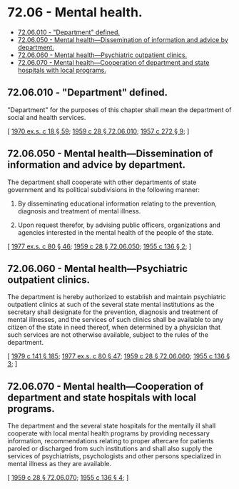 # 72.06 - Mental health.
* [72.06.010 - "Department" defined.](#7206010---department-defined)
* [72.06.050 - Mental health—Dissemination of information and advice by department.](#7206050---mental-healthdissemination-of-information-and-advice-by-department)
* [72.06.060 - Mental health—Psychiatric outpatient clinics.](#7206060---mental-healthpsychiatric-outpatient-clinics)
* [72.06.070 - Mental health—Cooperation of department and state hospitals with local programs.](#7206070---mental-healthcooperation-of-department-and-state-hospitals-with-local-programs)
## 72.06.010 - "Department" defined.
"Department" for the purposes of this chapter shall mean the department of social and health services.

\[ [1970 ex.s. c 18 § 59](http://leg.wa.gov/CodeReviser/documents/sessionlaw/1970ex1c18.pdf?cite=1970%20ex.s.%20c%2018%20§%2059); [1959 c 28 § 72.06.010](http://leg.wa.gov/CodeReviser/documents/sessionlaw/1959c28.pdf?cite=1959%20c%2028%20§%2072.06.010); [1957 c 272 § 9](http://leg.wa.gov/CodeReviser/documents/sessionlaw/1957c272.pdf?cite=1957%20c%20272%20§%209); \]

## 72.06.050 - Mental health—Dissemination of information and advice by department.
The department shall cooperate with other departments of state government and its political subdivisions in the following manner:

1. By disseminating educational information relating to the prevention, diagnosis and treatment of mental illness.

2. Upon request therefor, by advising public officers, organizations and agencies interested in the mental health of the people of the state.

\[ [1977 ex.s. c 80 § 46](http://leg.wa.gov/CodeReviser/documents/sessionlaw/1977ex1c80.pdf?cite=1977%20ex.s.%20c%2080%20§%2046); [1959 c 28 § 72.06.050](http://leg.wa.gov/CodeReviser/documents/sessionlaw/1959c28.pdf?cite=1959%20c%2028%20§%2072.06.050); [1955 c 136 § 2](http://leg.wa.gov/CodeReviser/documents/sessionlaw/1955c136.pdf?cite=1955%20c%20136%20§%202); \]

## 72.06.060 - Mental health—Psychiatric outpatient clinics.
The department is hereby authorized to establish and maintain psychiatric outpatient clinics at such of the several state mental institutions as the secretary shall designate for the prevention, diagnosis and treatment of mental illnesses, and the services of such clinics shall be available to any citizen of the state in need thereof, when determined by a physician that such services are not otherwise available, subject to the rules of the department.

\[ [1979 c 141 § 185](http://leg.wa.gov/CodeReviser/documents/sessionlaw/1979c141.pdf?cite=1979%20c%20141%20§%20185); [1977 ex.s. c 80 § 47](http://leg.wa.gov/CodeReviser/documents/sessionlaw/1977ex1c80.pdf?cite=1977%20ex.s.%20c%2080%20§%2047); [1959 c 28 § 72.06.060](http://leg.wa.gov/CodeReviser/documents/sessionlaw/1959c28.pdf?cite=1959%20c%2028%20§%2072.06.060); [1955 c 136 § 3](http://leg.wa.gov/CodeReviser/documents/sessionlaw/1955c136.pdf?cite=1955%20c%20136%20§%203); \]

## 72.06.070 - Mental health—Cooperation of department and state hospitals with local programs.
The department and the several state hospitals for the mentally ill shall cooperate with local mental health programs by providing necessary information, recommendations relating to proper aftercare for patients paroled or discharged from such institutions and shall also supply the services of psychiatrists, psychologists and other persons specialized in mental illness as they are available.

\[ [1959 c 28 § 72.06.070](http://leg.wa.gov/CodeReviser/documents/sessionlaw/1959c28.pdf?cite=1959%20c%2028%20§%2072.06.070); [1955 c 136 § 4](http://leg.wa.gov/CodeReviser/documents/sessionlaw/1955c136.pdf?cite=1955%20c%20136%20§%204); \]

